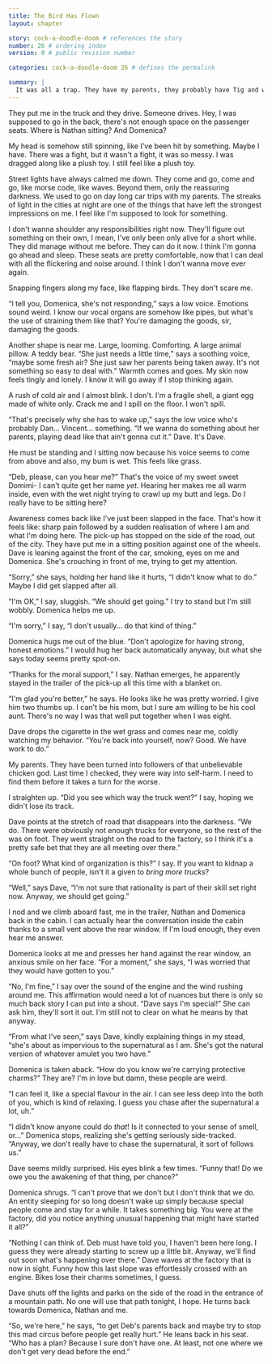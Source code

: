 ```yaml
---
title: The Bird Has Flown
layout: chapter

story: cock-a-doodle-doom # references the story
number: 26 # ordering index
version: 0 # public revision number

categories: cock-a-doodle-doom 26 # defines the permalink

summary: |
  It was all a trap. They have my parents, they probably have Tig and we barely escaped the park. What now?
---
```

They put me in the truck and they drive. Someone drives. Hey, I was supposed to go in the back, there's not enough space on the passenger seats. Where is Nathan sitting? And Domenica?

My head is somehow still spinning, like I've been hit by something. Maybe I have. There was a fight, but it wasn't a fight, it was so messy. I was dragged along like a plush toy. I still feel like a plush toy.

Street lights have always calmed me down. They come and go, come and go, like morse code, like waves. Beyond them, only the reassuring darkness. We used to go on day long car trips with my parents. The streaks of light in the cities at night are one of the things that have left the strongest impressions on me. I feel like I'm supposed to look for something.

I don't wanna shoulder any responsibilities right now. They'll figure out something on their own, I mean, I've only been only alive for a short while. They did manage without me before. They can do it now. I think I'm gonna go ahead and sleep. These seats are pretty comfortable, now that I can deal with all the flickering and noise around. I think I don't wanna move ever again.

Snapping fingers along my face, like flapping birds. They don't scare me.

“I tell you, Domenica, she's not responding,” says a low voice. Emotions sound weird. I know our vocal organs are somehow like pipes, but what's the use of straining them like that? You're damaging the goods, sir, damaging the goods.

Another shape is near me. Large, looming. Comforting. A large animal pillow. A teddy bear. “She just needs a little time,” says a soothing voice, “maybe some fresh air? She just saw her parents being taken away. It's not something so easy to deal with.” Warmth comes and goes. My skin now feels tingly and lonely. I know it will go away if I stop thinking again.

A rush of cold air and I almost blink. I don't. I'm a fragile shell, a giant egg made of white only. Crack me and I spill on the floor. I won't spill.

“That's precisely why she has to wake up,” says the low voice who's probably Dan… Vincent… something. “If we wanna do something about her parents, playing dead like that ain't gonna cut it.” Dave. It's Dave.

He must be standing and I sitting now because his voice seems to come from above and also, my bum is wet. This feels like grass.

“Deb, please, can you hear me?” That's the voice of my sweet sweet Domimi- I can't quite get her name *yet*. Hearing her makes me all warm inside, even with the wet night trying to crawl up my butt and legs. Do I really have to be sitting here?

Awareness comes back like I've just been slapped in the face. That's how it feels like: sharp pain followed by a sudden realisation of where I am and what I'm doing here. The pick-up has stopped on the side of the road, out of the city. They have put me in a sitting position against one of the wheels. Dave is leaning against the front of the car, smoking, eyes on me and Domenica. She's crouching in front of me, trying to get my attention.

“Sorry,” she says, holding her hand like it hurts, “I didn't know what to do.” Maybe I did get slapped after all.

“I'm OK,” I say, sluggish. “We should get going.” I try to stand but I'm still wobbly. Domenica helps me up.

“I'm sorry,” I say, “I don't usually… do that kind of thing.”

Domenica hugs me out of the blue. “Don't apologize for having strong, honest emotions.” I would hug her back automatically anyway, but what she says today seems pretty spot-on.

“Thanks for the moral support,” I say. Nathan emerges, he apparently stayed in the trailer of the pick-up all this time with a blanket on.

“I'm glad you're better,” he says. He looks like he was pretty worried. I give him two thumbs up. I can't be his mom, but I sure am willing to be his cool aunt. There's no way I was that well put together when I was eight.

Dave drops the cigarette in the wet grass and comes near me, coldly watching my behavior. “You're back into yourself, now? Good. We have work to do.”

My parents. They have been turned into followers of that unbelievable chicken god. Last time I checked, they were way into self-harm. I need to find them before it takes a turn for the worse.

I straighten up. “Did you see which way the truck went?” I say, hoping we didn't lose its track.

Dave points at the stretch of road that disappears into the darkness. “We do. There were obviously not enough trucks for everyone, so the rest of the was on foot. They went straight on the road to the factory, so I think it's a pretty safe bet that they are all meeting over there.”

“On foot? What kind of organization is this?” I say. If you want to kidnap a whole bunch of people, isn't it a given to *bring more trucks*?

“Well,” says Dave, “I'm not sure that rationality is part of their skill set right now. Anyway, we should get going.”

I nod and we climb aboard fast, me in the trailer, Nathan and Domenica back in the cabin. I can actually hear the conversation inside the cabin thanks to a small vent above the rear window. If I'm loud enough, they even hear me answer.

Domenica looks at me and presses her hand against the rear window, an anxious smile on her face. “For a moment,” she says, “I was worried that they would have gotten to you.”

“No, I'm fine,” I say over the sound of the engine and the wind rushing around me. This affirmation would need a lot of nuances but there is only so much back story I can put into a shout. “Dave says I'm special!” She can ask him, they'll sort it out. I'm still not to clear on what he means by that anyway.

“From what I've seen,” says Dave, kindly explaining things in my stead, “she's about as impervious to the supernatural as I am. She's got the natural version of whatever amulet you two have.”

Domenica is taken aback. “How do you know we're carrying protective charms?” They are? I'm in love but damn, these people are weird.

“I can feel it, like a special flavour in the air. I can see less deep into the both of you, which is kind of relaxing. I guess you chase after the supernatural a lot, uh.”

“I didn't know anyone could do *that*! Is it connected to your sense of smell, or…” Domenica stops, realizing she's getting seriously side-tracked. “Anyway, we don't really have to chase the supernatural, it sort of follows us.”

Dave seems mildly surprised. His eyes blink a few times. “Funny that! Do we owe you the awakening of that thing, per chance?”

Domenica shrugs. “I can't prove that we don't but I don't think that we do. An entity sleeping for so long doesn't wake up simply because special people come and stay for a while. It takes something big. You were at the factory, did you notice anything unusual happening that might have started it all?”

“Nothing I can think of. Deb must have told you, I haven't been here long. I guess they were already starting to screw up a little bit. Anyway, we'll find out soon what's happening over there.” Dave waves at the factory that is now in sight. Funny how this last slope was effortlessly crossed with an engine. Bikes lose their charms sometimes, I guess.

Dave shuts off the lights and parks on the side of the road in the entrance of a mountain path. No one will use that path tonight, I hope. He turns back towards Domenica, Nathan and me.

“So, we're here,” he says, “to get Deb's parents back and maybe try to stop this mad circus before people get really hurt.” He leans back in his seat. “Who has a plan? Because I sure don't have one. At least, not one where we don't get very dead before the end.”
